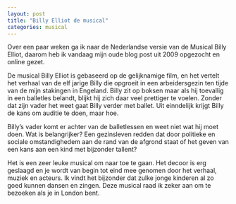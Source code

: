 ```yaml
---
layout: post
title: "Billy Elliot de musical"
categories: musical
---
```


Over een paar weken ga ik naar de Nederlandse versie van de Musical Billy Elliot, daarom heb ik vandaag mijn oude blog 
post uit 2009 opgezocht en online gezet.

De musical Billy Elliot is gebaseerd op de gelijknamige film, en het vertelt het verhaal van de elf jarige Billy die 
opgroeit in een arbeidersgezin ten tijde van de mijn stakingen in Engeland. Billy zit op boksen maar als hij toevallig 
in een balletles belandt, blijkt hij zich daar veel prettiger te voelen. Zonder dat zijn vader het weet gaat Billy verder 
met ballet. Uit einndelijk krijgt Billy de kans om auditie te doen, maar hoe.

<!--more-->

Billy’s vader komt er achter van de balletlessen en weet niet wat hij moet doen. Wat is belangrijker? Een gezinsleven redden dat 
door politieke en sociale omstandighedem aan de rand van de afgrond staat of het geven van een kans aan een kind met bijzonder 
tallent?

Het is een zeer leuke musical om naar toe te gaan. Het decoor is erg geslaagd en je wordt van begin tot eind mee genomen door 
het verhaal, muziek en acteurs. Ik vindt het bijzonder dat zulke jonge kinderen al zo goed kunnen dansen en zingen. Deze 
musical raad ik zeker aan om te bezoeken als je in London bent.